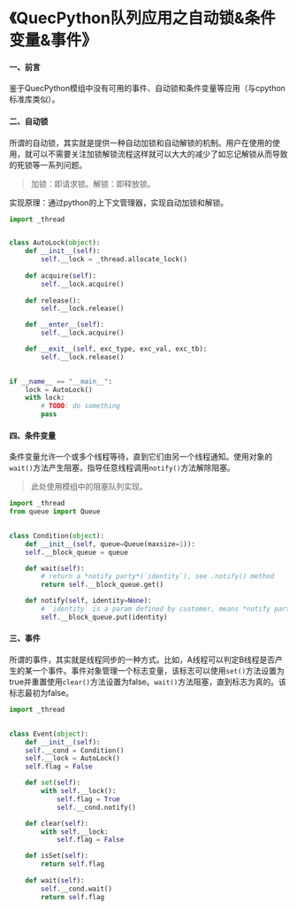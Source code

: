 # 《QuecPython队列应用之自动锁&条件变量&事件》

#### 一、前言

鉴于QuecPython模组中没有可用的事件、自动锁和条件变量等应用（与cpython标准库类似）。

#### 二、自动锁

所谓的自动锁，其实就是提供一种自动加锁和自动解锁的机制。用户在使用的使用，就可以不需要关注加锁解锁流程这样就可以大大的减少了如忘记解锁从而导致的死锁等一系列问题。

> 加锁：即请求锁。解锁：即释放锁。

实现原理：通过python的上下文管理器，实现自动加锁和解锁。

```python
import _thread


class AutoLock(object):
    def __init__(self):
    	self.__lock = _thread.allocate_lock()
    
    def acquire(self):
        self.__lock.acquire()
    
    def release():
        self.__lock.release()

	def __enter__(self):
    	self.__lock.acquire()

	def __exit__(self, exc_type, exc_val, exc_tb):
    	self.__lock.release()
        

if __name__ == "__main__":
    lock = AutoLock()
    with lock:
        # TODO: do something
        pass
```

#### 四、条件变量

条件变量允许一个或多个线程等待，直到它们由另一个线程通知。使用对象的`wait()`方法产生阻塞，指导任意线程调用`notify()`方法解除阻塞。

> 此处使用模组中的阻塞队列实现。

```python
import _thread
from queue import Queue
    

class Condition(object):
    def __init__(self, queue=Queue(maxsize=1)):
    self.__block_queue = queue

    def wait(self):
        # return a *notify party*(`identity`), see .notify() method
        return self.__block_queue.get()

    def notify(self, identity=None):
        # `identity` is a param defined by customer, means *notify party*
        self.__block_queue.put(identity)
```

#### 三、事件

所谓的事件，其实就是线程同步的一种方式。比如，A线程可以判定B线程是否产生的某一个事件。事件对象管理一个标志变量，该标志可以使用`set()`方法设置为true并重置使用`clear()`方法设置为false。`wait()`方法阻塞，直到标志为真的。该标志最初为false。

```python
import _thread

        
class Event(object):
    def __init__(self):
    self.__cond = Condition()
    self.__lock = AutoLock()
    self.flag = False

	def set(self):
    	with self.__lock():
        	self.flag = True
            self.__cond.notify()

    def clear(self):
        with self.__lock:
            self.flag = False

    def isSet(self):
        return self.flag
    
    def wait(self):
        self.__cond.wait()
        return self.flag
```